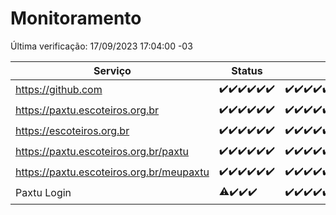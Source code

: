 # Monitoramento

Última verificação: 17/09/2023 17:04:00 -03

|Serviço|Status|Últimas 24h|
|---|---|---|
|https://github.com|<span title="2023-09-11: OK=5">✔️</span><span title="2023-09-12: OK=25">✔️</span><span title="2023-09-13: OK=31">✔️</span><span title="2023-09-14: OK=24">✔️</span><span title="2023-09-15: OK=24">✔️</span><span title="2023-09-16: OK=20">✔️</span>|<span title="16/09/2023 17:04:00 -03 : 200">✔️</span><span title="16/09/2023 18:03:00 -03 : 200">✔️</span><span title="16/09/2023 19:03:00 -03 : 200">✔️</span><span title="16/09/2023 20:03:00 -03 : 200">✔️</span><span title="16/09/2023 21:30:00 -03 : 200">✔️</span><span title="16/09/2023 22:42:00 -03 : 200">✔️</span><span title="16/09/2023 23:14:00 -03 : 200">✔️</span><span title="17/09/2023 00:05:00 -03 : 200">✔️</span><span title="17/09/2023 01:07:00 -03 : 200">✔️</span><span title="17/09/2023 02:04:00 -03 : 200">✔️</span><span title="17/09/2023 03:07:00 -03 : 200">✔️</span><span title="17/09/2023 04:03:00 -03 : 200">✔️</span><span title="17/09/2023 05:07:00 -03 : 200">✔️</span><span title="17/09/2023 06:03:00 -03 : 200">✔️</span><span title="17/09/2023 07:03:00 -03 : 200">✔️</span><span title="17/09/2023 08:02:00 -03 : 200">✔️</span><span title="17/09/2023 09:09:00 -03 : 200">✔️</span><span title="17/09/2023 10:04:00 -03 : 200">✔️</span><span title="17/09/2023 11:03:00 -03 : 200">✔️</span><span title="17/09/2023 12:03:00 -03 : 200">✔️</span><span title="17/09/2023 13:06:00 -03 : 200">✔️</span><span title="17/09/2023 14:03:00 -03 : 200">✔️</span><span title="17/09/2023 15:07:00 -03 : 200">✔️</span><span title="17/09/2023 16:02:00 -03 : 200">✔️</span><span title="17/09/2023 17:04:00 -03 : 200">✔️</span>|
|https://paxtu.escoteiros.org.br|<span title="2023-09-11: OK=5">✔️</span><span title="2023-09-12: OK=25">✔️</span><span title="2023-09-13: OK=31">✔️</span><span title="2023-09-14: OK=24">✔️</span><span title="2023-09-15: OK=24">✔️</span><span title="2023-09-16: OK=20">✔️</span>|<span title="16/09/2023 17:04:00 -03 : 200">✔️</span><span title="16/09/2023 18:03:00 -03 : 200">✔️</span><span title="16/09/2023 19:03:00 -03 : 200">✔️</span><span title="16/09/2023 20:03:00 -03 : 200">✔️</span><span title="16/09/2023 21:30:00 -03 : 200">✔️</span><span title="16/09/2023 22:42:00 -03 : 200">✔️</span><span title="16/09/2023 23:14:00 -03 : 200">✔️</span><span title="17/09/2023 00:05:00 -03 : 200">✔️</span><span title="17/09/2023 01:07:00 -03 : 200">✔️</span><span title="17/09/2023 02:04:00 -03 : 200">✔️</span><span title="17/09/2023 03:07:00 -03 : 200">✔️</span><span title="17/09/2023 04:03:00 -03 : 200">✔️</span><span title="17/09/2023 05:07:00 -03 : 200">✔️</span><span title="17/09/2023 06:03:00 -03 : 200">✔️</span><span title="17/09/2023 07:03:00 -03 : 200">✔️</span><span title="17/09/2023 08:02:00 -03 : 200">✔️</span><span title="17/09/2023 09:09:00 -03 : 200">✔️</span><span title="17/09/2023 10:04:00 -03 : 200">✔️</span><span title="17/09/2023 11:03:00 -03 : 200">✔️</span><span title="17/09/2023 12:03:00 -03 : 200">✔️</span><span title="17/09/2023 13:06:00 -03 : 200">✔️</span><span title="17/09/2023 14:03:00 -03 : 200">✔️</span><span title="17/09/2023 15:07:00 -03 : 200">✔️</span><span title="17/09/2023 16:02:00 -03 : 200">✔️</span><span title="17/09/2023 17:04:00 -03 : 200">✔️</span>|
|https://escoteiros.org.br|<span title="2023-09-11: OK=5">✔️</span><span title="2023-09-12: OK=25">✔️</span><span title="2023-09-13: OK=31">✔️</span><span title="2023-09-14: OK=24">✔️</span><span title="2023-09-15: OK=24">✔️</span><span title="2023-09-16: OK=20">✔️</span>|<span title="16/09/2023 17:04:00 -03 : 200">✔️</span><span title="16/09/2023 18:03:00 -03 : 200">✔️</span><span title="16/09/2023 19:03:00 -03 : 200">✔️</span><span title="16/09/2023 20:03:00 -03 : 200">✔️</span><span title="16/09/2023 21:30:00 -03 : 200">✔️</span><span title="16/09/2023 22:42:00 -03 : 200">✔️</span><span title="16/09/2023 23:14:00 -03 : 200">✔️</span><span title="17/09/2023 00:05:00 -03 : 200">✔️</span><span title="17/09/2023 01:07:00 -03 : 200">✔️</span><span title="17/09/2023 02:04:00 -03 : 200">✔️</span><span title="17/09/2023 03:07:00 -03 : 200">✔️</span><span title="17/09/2023 04:03:00 -03 : 200">✔️</span><span title="17/09/2023 05:07:00 -03 : 200">✔️</span><span title="17/09/2023 06:03:00 -03 : 200">✔️</span><span title="17/09/2023 07:03:00 -03 : 200">✔️</span><span title="17/09/2023 08:02:00 -03 : 200">✔️</span><span title="17/09/2023 09:09:00 -03 : 200">✔️</span><span title="17/09/2023 10:04:00 -03 : 200">✔️</span><span title="17/09/2023 11:03:00 -03 : 200">✔️</span><span title="17/09/2023 12:03:00 -03 : 200">✔️</span><span title="17/09/2023 13:06:00 -03 : 200">✔️</span><span title="17/09/2023 14:03:00 -03 : 200">✔️</span><span title="17/09/2023 15:07:00 -03 : 200">✔️</span><span title="17/09/2023 16:02:00 -03 : 200">✔️</span><span title="17/09/2023 17:04:00 -03 : 200">✔️</span>|
|https://paxtu.escoteiros.org.br/paxtu|<span title="2023-09-11: OK=1">✔️</span><span title="2023-09-12: OK=25">✔️</span><span title="2023-09-13: OK=31">✔️</span><span title="2023-09-14: OK=24">✔️</span><span title="2023-09-15: OK=24">✔️</span><span title="2023-09-16: OK=20">✔️</span>|<span title="16/09/2023 17:04:00 -03 : 200">✔️</span><span title="16/09/2023 18:03:00 -03 : 200">✔️</span><span title="16/09/2023 19:03:00 -03 : 200">✔️</span><span title="16/09/2023 20:03:00 -03 : 200">✔️</span><span title="16/09/2023 21:30:00 -03 : 200">✔️</span><span title="16/09/2023 22:42:00 -03 : 200">✔️</span><span title="16/09/2023 23:14:00 -03 : 200">✔️</span><span title="17/09/2023 00:05:00 -03 : 200">✔️</span><span title="17/09/2023 01:07:00 -03 : 200">✔️</span><span title="17/09/2023 02:04:00 -03 : 200">✔️</span><span title="17/09/2023 03:07:00 -03 : 200">✔️</span><span title="17/09/2023 04:03:00 -03 : 200">✔️</span><span title="17/09/2023 05:07:00 -03 : 200">✔️</span><span title="17/09/2023 06:03:00 -03 : 200">✔️</span><span title="17/09/2023 07:03:00 -03 : 200">✔️</span><span title="17/09/2023 08:02:00 -03 : 200">✔️</span><span title="17/09/2023 09:09:00 -03 : 200">✔️</span><span title="17/09/2023 10:04:00 -03 : 200">✔️</span><span title="17/09/2023 11:03:00 -03 : 200">✔️</span><span title="17/09/2023 12:03:00 -03 : 200">✔️</span><span title="17/09/2023 13:06:00 -03 : 200">✔️</span><span title="17/09/2023 14:03:00 -03 : 200">✔️</span><span title="17/09/2023 15:07:00 -03 : 200">✔️</span><span title="17/09/2023 16:02:00 -03 : 200">✔️</span><span title="17/09/2023 17:04:00 -03 : 200">✔️</span>|
|https://paxtu.escoteiros.org.br/meupaxtu|<span title="2023-09-11: OK=1">✔️</span><span title="2023-09-12: OK=25">✔️</span><span title="2023-09-13: OK=31">✔️</span><span title="2023-09-14: OK=24">✔️</span><span title="2023-09-15: OK=24">✔️</span><span title="2023-09-16: OK=20">✔️</span>|<span title="16/09/2023 17:04:00 -03 : 200">✔️</span><span title="16/09/2023 18:03:00 -03 : 200">✔️</span><span title="16/09/2023 19:03:00 -03 : 200">✔️</span><span title="16/09/2023 20:03:00 -03 : 200">✔️</span><span title="16/09/2023 21:30:00 -03 : 200">✔️</span><span title="16/09/2023 22:42:00 -03 : 200">✔️</span><span title="16/09/2023 23:14:00 -03 : 200">✔️</span><span title="17/09/2023 00:05:00 -03 : 200">✔️</span><span title="17/09/2023 01:07:00 -03 : 200">✔️</span><span title="17/09/2023 02:04:00 -03 : 200">✔️</span><span title="17/09/2023 03:07:00 -03 : 200">✔️</span><span title="17/09/2023 04:03:00 -03 : 200">✔️</span><span title="17/09/2023 05:07:00 -03 : 200">✔️</span><span title="17/09/2023 06:03:00 -03 : 200">✔️</span><span title="17/09/2023 07:03:00 -03 : 200">✔️</span><span title="17/09/2023 08:02:00 -03 : 200">✔️</span><span title="17/09/2023 09:09:00 -03 : 200">✔️</span><span title="17/09/2023 10:04:00 -03 : 200">✔️</span><span title="17/09/2023 11:03:00 -03 : 200">✔️</span><span title="17/09/2023 12:03:00 -03 : 200">✔️</span><span title="17/09/2023 13:06:00 -03 : 200">✔️</span><span title="17/09/2023 14:03:00 -03 : 200">✔️</span><span title="17/09/2023 15:07:00 -03 : 200">✔️</span><span title="17/09/2023 16:02:00 -03 : 200">✔️</span><span title="17/09/2023 17:04:00 -03 : 200">✔️</span>|
|Paxtu Login|<span title="2023-09-13: OK=24, Falhas=6">⚠️</span><span title="2023-09-14: OK=24">✔️</span><span title="2023-09-15: OK=24">✔️</span><span title="2023-09-16: OK=20">✔️</span>|<span title="16/09/2023 17:04:00 -03 : 200">✔️</span><span title="16/09/2023 18:03:00 -03 : 200">✔️</span><span title="16/09/2023 19:03:00 -03 : 200">✔️</span><span title="16/09/2023 20:03:00 -03 : 200">✔️</span><span title="16/09/2023 21:30:00 -03 : 200">✔️</span><span title="16/09/2023 22:42:00 -03 : 200">✔️</span><span title="16/09/2023 23:14:00 -03 : 200">✔️</span><span title="17/09/2023 00:05:00 -03 : 200">✔️</span><span title="17/09/2023 01:07:00 -03 : 200">✔️</span><span title="17/09/2023 02:04:00 -03 : 200">✔️</span><span title="17/09/2023 03:07:00 -03 : 200">✔️</span><span title="17/09/2023 04:03:00 -03 : 200">✔️</span><span title="17/09/2023 05:07:00 -03 : 200">✔️</span><span title="17/09/2023 06:03:00 -03 : 200">✔️</span><span title="17/09/2023 07:03:00 -03 : 200">✔️</span><span title="17/09/2023 08:02:00 -03 : 200">✔️</span><span title="17/09/2023 09:09:00 -03 : 200">✔️</span><span title="17/09/2023 10:04:00 -03 : 200">✔️</span><span title="17/09/2023 11:03:00 -03 : 200">✔️</span><span title="17/09/2023 12:03:00 -03 : 200">✔️</span><span title="17/09/2023 13:06:00 -03 : 200">✔️</span><span title="17/09/2023 14:03:00 -03 : 200">✔️</span><span title="17/09/2023 15:07:00 -03 : 200">✔️</span><span title="17/09/2023 16:02:00 -03 : 200">✔️</span><span title="17/09/2023 17:04:00 -03 : 200">✔️</span>|
